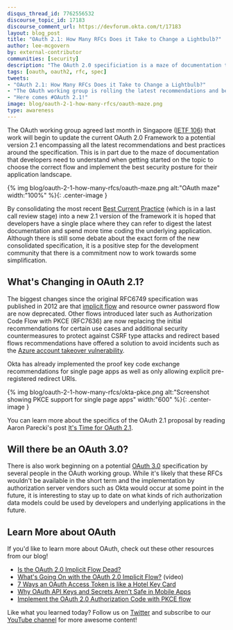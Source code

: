 ```yaml
---
disqus_thread_id: 7762556532
discourse_topic_id: 17183
discourse_comment_url: https://devforum.okta.com/t/17183
layout: blog_post
title: "OAuth 2.1: How Many RFCs Does it Take to Change a Lightbulb?"
author: lee-mcgovern
by: external-contributor
communities: [security]
description: "The OAuth 2.0 specificiation is a maze of documentation that developers need to understand when getting started on the topic. OAuth 2.1 can help fix this!"
tags: [oauth, oauth2, rfc, spec]
tweets:
- "OAuth 2.1: How Many RFCs Does it Take to Change a Lightbulb?"
- "The OAuth working group is rolling the latest recommendations and best practices into a new spec: OAuth 2.1"
- "Here comes #OAuth 2.1!"
image: blog/oauth-2-1-how-many-rfcs/oauth-maze.png
type: awareness
---
```


The OAuth working group agreed last month in Singapore ([IETF 106](https://oauth.net/events/2019-11-ietf106/)) that work will begin to update the current OAuth 2.0 Framework to a potential version 2.1 encompassing all the latest recommendations and best practices around the specification. This is in part due to the maze of documentation that developers need to understand when getting started on the topic to choose the correct flow and implement the best security posture for their application landscape.

{% img blog/oauth-2-1-how-many-rfcs/oauth-maze.png alt:"OAuth maze" width:"100%" %}{: .center-image }

By consolidating the most recent [Best Current Practice](https://oauth.net/2/oauth-best-practice/) (which is in a last call review stage) into a new 2.1 version of the framework it is hoped that developers have a single place where they can refer to digest the latest documentation and spend more time coding the underlying application. Although there is still some debate about the exact form of the new consolidated specification, it is a positive step for the development community that there is a commitment now to work towards some simplification.

## What's Changing in OAuth 2.1?

The biggest changes since the original RFC6749 specification was published in 2012 are that [implicit flow](/blog/2019/05/01/is-the-oauth-implicit-flow-dead) and resource owner password flow are now deprecated. Other flows introduced later such as Authorization Code Flow with PKCE (RFC7636) are now replacing the initial recommendations for certain use cases and additional security countermeasures to protect against CSRF type attacks and redirect based flows recommendations have offered a solution to avoid incidents such as the [Azure account takeover vulnerability](https://threatpost.com/microsoft-oauth-flaw-azure-takeover/150737/).

Okta has already implemented the proof key code exchange recommendations for single page apps as well as only allowing explicit pre-registered redirect URIs.

{% img blog/oauth-2-1-how-many-rfcs/okta-pkce.png alt:"Screenshot showing PKCE support for single page apps" width:"600" %}{: .center-image }

You can learn more about the specifics of the OAuth 2.1 proposal by reading Aaron Parecki's post [It's Time for OAuth 2.1](https://aaronparecki.com/2019/12/12/21/its-time-for-oauth-2-dot-1).

## Will there be an OAuth 3.0?

There is also work beginning on a potential [OAuth 3.0](https://oauth.net/3/) specification by several people in the OAuth working group. While it's likely that these RFCs wouldn't be available in the short term and the implementation by authorization server vendors such as Okta would occur at some point in the future, it is interesting to stay up to date on what kinds of rich authorization data models could be used by developers and underlying applications in the future.

## Learn More about OAuth

If you'd like to learn more about OAuth, check out these other resources from our blog!
* [Is the OAuth 2.0 Implicit Flow Dead?](/blog/2019/05/01/is-the-oauth-implicit-flow-dead)
* [What's Going On with the OAuth 2.0 Implicit Flow?](https://www.youtube.com/watch?v=CHzERullHe8) (video)
* [7 Ways an OAuth Access Token is like a Hotel Key Card](/blog/2019/06/05/seven-ways-an-oauth-access-token-is-like-a-hotel-key-card)
* [Why OAuth API Keys and Secrets Aren't Safe in Mobile Apps](/blog/2019/01/22/oauth-api-keys-arent-safe-in-mobile-apps)
* [Implement the OAuth 2.0 Authorization Code with PKCE flow](/blog/2019/08/22/okta-authjs-pkce/)

Like what you learned today? Follow us on [Twitter](https://twitter.com/oktadev) and subscribe to our [YouTube channel](https://www.youtube.com/oktadev) for more awesome content!
